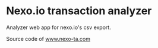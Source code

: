 # Nexo.io transaction analyzer

Analyzer web app for nexo.io's csv export.

Source code of www.nexo-ta.com
